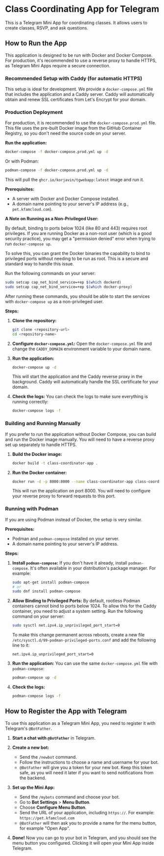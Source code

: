 # Class Coordinating App for Telegram

This is a Telegram Mini App for coordinating classes. It allows users to create classes, RSVP, and ask questions.

## How to Run the App

This application is designed to be run with Docker and Docker Compose. For production, it's recommended to use a reverse proxy to handle HTTPS, as Telegram Mini Apps require a secure connection.

### Recommended Setup with Caddy (for automatic HTTPS)

This setup is ideal for development. We provide a `docker-compose.yml` file that includes the application and a Caddy server. Caddy will automatically obtain and renew SSL certificates from Let's Encrypt for your domain.

### Production Deployment

For production, it is recommended to use the `docker-compose.prod.yml` file. This file uses the pre-built Docker image from the GitHub Container Registry, so you don't need the source code on your server.

**Run the application:**
```bash
docker-compose -f docker-compose.prod.yml up -d
```
Or with Podman:
```bash
podman-compose -f docker-compose.prod.yml up -d
```
This will pull the `ghcr.io/korjavin/tgwebapp:latest` image and run it.

**Prerequisites:**
- A server with Docker and Docker Compose installed.
- A domain name pointing to your server's IP address (e.g., `pet.kfamcloud.com`).

**A Note on Running as a Non-Privileged User:**

By default, binding to ports below 1024 (like 80 and 443) requires root privileges. If you are running Docker as a non-root user (which is a good security practice), you may get a "permission denied" error when trying to run `docker-compose up`.

To solve this, you can grant the Docker binaries the capability to bind to privileged ports without needing to be run as root. This is a secure and standard way to handle this issue.

Run the following commands on your server:
```bash
sudo setcap cap_net_bind_service=+ep $(which dockerd)
sudo setcap cap_net_bind_service=+ep $(which docker-proxy)
```
After running these commands, you should be able to start the services with `docker-compose up` as a non-privileged user.

**Steps:**
1.  **Clone the repository:**
    ```bash
    git clone <repository-url>
    cd <repository-name>
    ```

2.  **Configure `docker-compose.yml`:**
    Open the `docker-compose.yml` file and change the `CADDY_DOMAIN` environment variable to your domain name.

3.  **Run the application:**
    ```bash
    docker-compose up -d
    ```
    This will start the application and the Caddy reverse proxy in the background. Caddy will automatically handle the SSL certificate for your domain.

4.  **Check the logs:**
    You can check the logs to make sure everything is running correctly:
    ```bash
    docker-compose logs -f
    ```

### Building and Running Manually

If you prefer to run the application without Docker Compose, you can build and run the Docker image manually. You will need to have a reverse proxy set up separately to handle HTTPS.

1.  **Build the Docker image:**
    ```bash
    docker build -t class-coordinator-app .
    ```

2.  **Run the Docker container:**
    ```bash
    docker run -d -p 8000:8000 --name class-coordinator-app class-coordinator-app
    ```
    This will run the application on port 8000. You will need to configure your reverse proxy to forward requests to this port.

### Running with Podman

If you are using Podman instead of Docker, the setup is very similar.

**Prerequisites:**
- Podman and `podman-compose` installed on your server.
- A domain name pointing to your server's IP address.

**Steps:**
1.  **Install `podman-compose`:**
    If you don't have it already, install `podman-compose`. It's often available in your distribution's package manager. For example:
    ```bash
    sudo apt-get install podman-compose
    # or
    sudo dnf install podman-compose
    ```

2.  **Allow Binding to Privileged Ports:**
    By default, rootless Podman containers cannot bind to ports below 1024. To allow this for the Caddy container, you need to adjust a system setting.
    Run the following command on your server:
    ```bash
    sudo sysctl net.ipv4.ip_unprivileged_port_start=0
    ```
    To make this change permanent across reboots, create a new file `/etc/sysctl.d/99-podman-privileged-ports.conf` and add the following line to it:
    ```
    net.ipv4.ip_unprivileged_port_start=0
    ```

3.  **Run the application:**
    You can use the same `docker-compose.yml` file with `podman-compose`:
    ```bash
    podman-compose up -d
    ```

4.  **Check the logs:**
    ```bash
    podman-compose logs -f
    ```

## How to Register the App with Telegram

To use this application as a Telegram Mini App, you need to register it with Telegram's `@BotFather`.

1.  **Start a chat with `@BotFather`** in Telegram.

2.  **Create a new bot:**
    - Send the `/newbot` command.
    - Follow the instructions to choose a name and username for your bot.
    - `@BotFather` will give you a token for your new bot. Keep this token safe, as you will need it later if you want to send notifications from the backend.

3.  **Set up the Mini App:**
    - Send the `/mybots` command and choose your bot.
    - Go to **Bot Settings** > **Menu Button**.
    - Choose **Configure Menu Button**.
    - Send the URL of your application, including `https://`. For example: `https://pet.kfamcloud.com`
    - `@BotFather` will then ask you to provide a name for the menu button, for example "Open App".

4.  **Done!**
    Now you can go to your bot in Telegram, and you should see the menu button you configured. Clicking it will open your Mini App inside Telegram.
